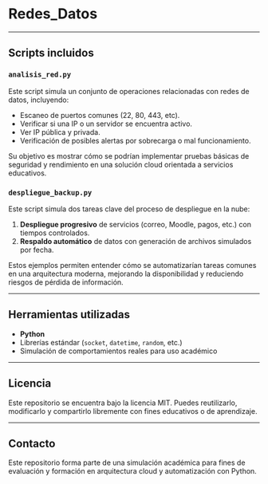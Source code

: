 # Redes_Datos


---

## Scripts incluidos

### `analisis_red.py`

Este script simula un conjunto de operaciones relacionadas con redes de datos, incluyendo:

- Escaneo de puertos comunes (22, 80, 443, etc).
- Verificar si una IP o un servidor se encuentra activo.
- Ver IP pública y privada.
- Verificación de posibles alertas por sobrecarga o mal funcionamiento.

  
Su objetivo es mostrar cómo se podrían implementar pruebas básicas de seguridad y rendimiento en una solución cloud orientada a servicios educativos.

### `despliegue_backup.py`

Este script simula dos tareas clave del proceso de despliegue en la nube:

1. **Despliegue progresivo** de servicios (correo, Moodle, pagos, etc.) con tiempos controlados.
2. **Respaldo automático** de datos con generación de archivos simulados por fecha.

Estos ejemplos permiten entender cómo se automatizarían tareas comunes en una arquitectura moderna, mejorando la disponibilidad y reduciendo riesgos de pérdida de información.

---

## Herramientas utilizadas

- **Python**
- Librerías estándar (`socket`, `datetime`, `random`, etc.)
- Simulación de comportamientos reales para uso académico

---

## Licencia

Este repositorio se encuentra bajo la licencia MIT. Puedes reutilizarlo, modificarlo y compartirlo libremente con fines educativos o de aprendizaje.

---

## Contacto

Este repositorio forma parte de una simulación académica para fines de evaluación y formación en arquitectura cloud y automatización con Python.

